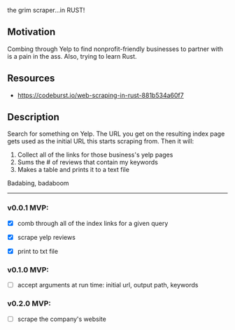 the grim scraper...in RUST!

## Motivation
Combing through Yelp to find nonprofit-friendly businesses to partner with is a pain in the ass. Also, trying to learn Rust.

## Resources
* https://codeburst.io/web-scraping-in-rust-881b534a60f7


## Description
Search for something on Yelp. The URL you get on the resulting index page gets used as the initial URL this starts scraping from. Then it will:
1. Collect all of the links for those business's yelp pages
2. Sums the # of reviews that contain my keywords
3. Makes a table and prints it to a text file

Badabing, badaboom


<hr>

### v0.0.1 MVP:
- [x] comb through all of the index links for a given query
- [x] scrape yelp reviews
- [x] print to txt file


### v0.1.0 MVP:
- [ ] accept arguments at run time: initial url, output path, keywords

### v0.2.0 MVP:
- [ ] scrape the company's website

